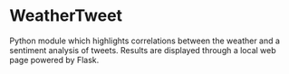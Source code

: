WeatherTweet
===========

Python module which highlights correlations between the weather and a sentiment analysis of tweets. Results are displayed through a local web page powered by Flask.
